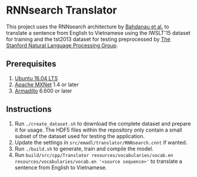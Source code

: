 <!-- (c) https://github.com/MontiCore/monticore -->
# RNNsearch Translator
This project uses the RNNsearch architecture by [Bahdanau et al.](https://arxiv.org/abs/1409.0473) to translate a sentence from English to Vietnamese using the IWSLT'15 dataset for training and the tst2013 dataset for testing preprocessed by [The Stanford Natural Language Processing Group](https://nlp.stanford.edu/projects/nmt/).

## Prerequisites
1. [Ubuntu 16.04 LTS](http://releases.ubuntu.com/16.04/)
2. [Apache MXNet](https://mxnet.apache.org/get_started/ubuntu_setup) 1.4 or later
3. [Armadillo](http://arma.sourceforge.net/download.html) 6.600 or later

## Instructions
1. Run `./create_dataset.sh` to download the complete dataset and prepare it for usage. The HDF5 files within the repository only contain a small subset of the dataset used for testing the application.
2. Update the settings in `src/emadl/translator/RNNsearch.cnnt` if wanted.
3. Run `./build.sh` to generate, train and compile the model.
4. Run `build/src/cpp/Translator resources/vocabularies/vocab.en resources/vocabularies/vocab.en '<source sequence>'` to translate a sentence from English to Vietnamese.





